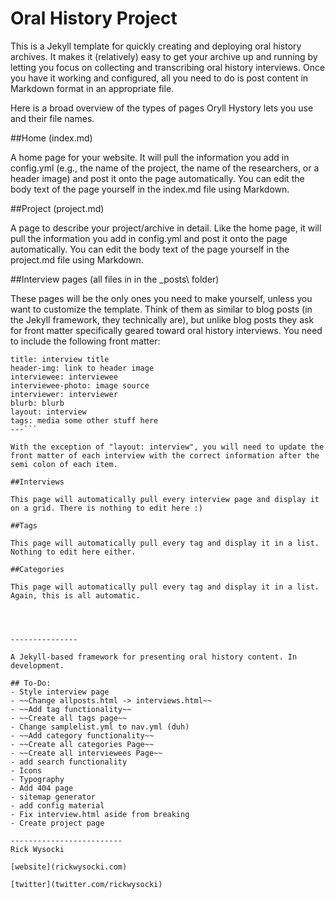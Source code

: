 # Oral History Project

This is a Jekyll template for quickly creating and deploying oral history archives. It makes it (relatively) easy to get your archive up and running by letting you focus on collecting and transcribing oral history interviews. Once you have it working and configured, all you need to do is post content in Markdown format in an appropriate file.

Here is a broad overview of the types of pages Oryll Hystory lets you use and their file names.

##Home (index.md)

A home page for your website. It will pull the information you add in config.yml (e.g., the name of the project, the name of the researchers, or a header image) and post it onto the page automatically. You can edit the body text of the page yourself in the index.md file using Markdown.

##Project (project.md)

A page to describe your project/archive in detail. Like the home page, it will pull the information you add in config.yml and post it onto the page automatically. You can edit the body text of the page yourself in the project.md file using Markdown.

##Interview pages (all files in in the \_posts\ folder)

These pages will be the only ones you need to make yourself, unless you want to customize the template. Think of them as similar to blog posts (in the Jekyll framework, they technically are), but unlike blog posts they ask for front matter specifically geared toward oral history interviews. You need to include the following front matter:

```---
title: interview title
header-img: link to header image
interviewee: interviewee
interviewee-photo: image source
interviewer: interviewer
blurb: blurb
layout: interview
tags: media some other stuff here
---```

With the exception of "layout: interview", you will need to update the front matter of each interview with the correct information after the semi colon of each item.

##Interviews

This page will automatically pull every interview page and display it on a grid. There is nothing to edit here :)

##Tags

This page will automatically pull every tag and display it in a list. Nothing to edit here either.

##Categories

This page will automatically pull every tag and display it in a list. Again, this is all automatic.




---------------

A Jekyll-based framework for presenting oral history content. In development.

## To-Do:
- Style interview page
- ~~Change allposts.html -> interviews.html~~
- ~~Add tag functionality~~
- ~~Create all tags page~~
- Change samplelist.yml to nav.yml (duh)
- ~~Add category functionality~~
- ~~Create all categories Page~~
- ~~Create all interviewees Page~~
- add search functionality
- Icons
- Typography
- Add 404 page
- sitemap generator
- add config material
- Fix interview.html aside from breaking
- Create project page

-------------------------
Rick Wysocki

[website](rickwysocki.com)

[twitter](twitter.com/rickwysocki)
